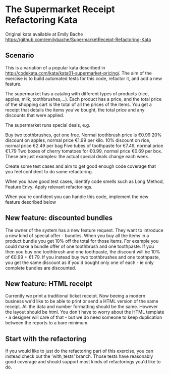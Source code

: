 # The Supermarket Receipt Refactoring Kata

Original kata available at Emily Bache https://github.com/emilybache/SupermarketReceipt-Refactoring-Kata

## Scenario

This is a variation of a popular kata described in http://codekata.com/kata/kata01-supermarket-pricing/. The aim of the exercise is to build automated tests for this code, refactor it, and add a new feature.

The supermarket has a catalog with different types of products (rice, apples, milk, toothbrushes,...). Each product has a price, and the total price of the shopping cart is the total of all the prices of the items. You get a receipt that details the items you've bought, the total price and any discounts that were applied.

The supermarket runs special deals, e.g.

Buy two toothbrushes, get one free. Normal toothbrush price is €0.99
20% discount on apples, normal price €1.99 per kilo.
10% discount on rice, normal price €2.49 per bag
Five tubes of toothpaste for €7.49, normal price €1.79
Two boxes of cherry tomatoes for €0.99, normal price €0.69 per box.
These are just examples: the actual special deals change each week.

Create some test cases and aim to get good enough code coverage that you feel confident to do some refactoring.

When you have good test cases, identify code smells such as Long Method, Feature Envy. Apply relevant refactorings.

When you're confident you can handle this code, implement the new feature described below

## New feature: discounted bundles
The owner of the system has a new feature request. They want to introduce a new kind of special offer - bundles. When you buy all the items in a product bundle you get 10% off the total for those items. For example you could make a bundle offer of one toothbrush and one toothpaste. If you then you buy one toothbrush and one toothpaste, the discount will be 10% of €0.99 + €1.79. If you instead buy two toothbrushes and one toothpaste, you get the same discount as if you'd bought only one of each - ie only complete bundles are discounted.

## New feature: HTML receipt
Currently we print a traditional ticket receipt. Now beeing a modern business we'd like to be able to print or send a HTML version of the same receipt. All the data and number formatting should be the same. However the layout should be html. You don't have to worry about the HTML template - a designer will care of that - but we do need someone to keep duplication between the reports to a bare minimum.

## Start with the refactoring
If you would like to just do the refactoring part of this exercise, you can instead check out the 'with_tests' branch. Those tests have reasonably good coverage and should support most kinds of refactorings you'd like to do.
